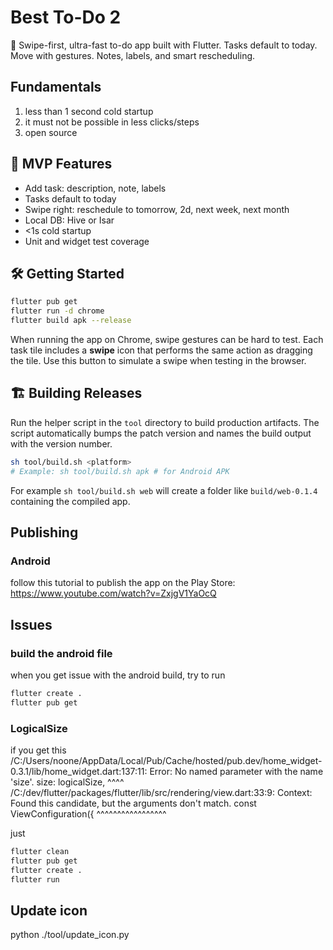 # Best To-Do 2

📝 Swipe-first, ultra-fast to-do app built with Flutter. Tasks default to today. Move with gestures. Notes, labels, and smart rescheduling.

## Fundamentals
1. less than 1 second cold startup
2. it must not be possible in less clicks/steps
3. open source

## 🚀 MVP Features
- Add task: description, note, labels
- Tasks default to today
- Swipe right: reschedule to tomorrow, 2d, next week, next month
- Local DB: Hive or Isar
- <1s cold startup
- Unit and widget test coverage

## 🛠️ Getting Started
```bash
flutter pub get
flutter run -d chrome
flutter build apk --release
```

When running the app on Chrome, swipe gestures can be hard to test.
Each task tile includes a **swipe** icon that performs the same action
as dragging the tile. Use this button to simulate a swipe when testing
in the browser.

## 🏗️ Building Releases
Run the helper script in the `tool` directory to build production
artifacts. The script automatically bumps the patch version and names
the build output with the version number.

```bash
sh tool/build.sh <platform>
# Example: sh tool/build.sh apk # for Android APK
```

For example `sh tool/build.sh web` will create a folder like
`build/web-0.1.4` containing the compiled app.

## Publishing
### Android
follow this tutorial to publish the app on the Play Store:
https://www.youtube.com/watch?v=ZxjgV1YaOcQ

## Issues

### build the android file
when you get issue with the android build, try to run
```bash
flutter create .
flutter pub get
```

### LogicalSize

if you get this
/C:/Users/noone/AppData/Local/Pub/Cache/hosted/pub.dev/home_widget-0.3.1/lib/home_widget.dart:137:11: 
Error: No named parameter with the name 'size'.
          size: logicalSize,
          ^^^^
/C:/dev/flutter/packages/flutter/lib/src/rendering/view.dart:33:9: Context: Found this candidate, but 
the arguments don't match.
  const ViewConfiguration({
        ^^^^^^^^^^^^^^^^^

just 
```bash
flutter clean
flutter pub get
flutter create .
flutter run
```
## Update icon

python ./tool/update_icon.py